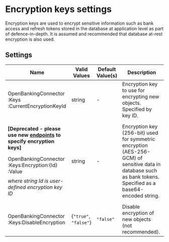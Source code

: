 ﻿# Encryption keys settings

Encryption keys are used to encrypt sensitive information such as bank access and refresh tokens stored in the database
at application level as part of defence-in-depth. It is assumed and recommended that database at-rest encryption is also
used.

## Settings

| Name                                                                                                                                                                                                                                                                                                                 | Valid Values          | Default Value(s) | Description                                                                                                                                                   |
|----------------------------------------------------------------------------------------------------------------------------------------------------------------------------------------------------------------------------------------------------------------------------------------------------------------------|-----------------------|------------------|---------------------------------------------------------------------------------------------------------------------------------------------------------------|
| OpenBankingConnector<wbr/>:Keys<wbr/>:CurrentEncryptionKeyId                                                                                                                                                                                                                                                         | string                | -                | Encryption key to use for encrypting new objects. Specified by key ID.                                                                                        |
| <p>**[Deprecated - please use new [endpoints](../apis/management/README.md#encryption-key-description-endpoints) to specify encryption keys]** </p>  OpenBankingConnector<wbr/>:Keys<wbr/>:Encryption<wbr/>:{Id}<wbr/>:Value <p style="margin-top: 10px;"> *where string Id is user-defined encryption key ID*  </p> | string                | -                | Encryption key (256-bit) used for symmetric encryption (AES-256-GCM) of sensitive data in database such as bank tokens. Specified as a base64-encoded string. |
| OpenBankingConnector<wbr/>:Keys<wbr/>:DisableEncryption                                                                                                                                                                                                                                                              | {`"true"`, `"false"`} | `"false"`        | Disable encryption of new objects (not recommended).                                                                                                          |
